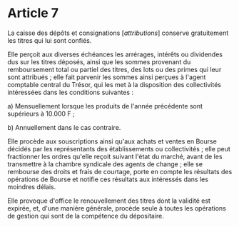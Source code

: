 # Article 7

La caisse des dépôts et consignations [*attributions*] conserve gratuitement les titres qui lui sont confiés.

Elle perçoit aux diverses échéances les arrérages, intérêts ou dividendes dus sur les titres déposés, ainsi que les sommes provenant du remboursement total ou partiel des titres, des lots ou des primes qui leur sont attribués ; elle fait parvenir les sommes ainsi perçues à l'agent comptable central du Trésor, qui les met à la disposition des collectivités intéressées dans les conditions suivantes :

a) Mensuellement lorsque les produits de l'année précédente sont supérieurs à 10.000 F ;

b) Annuellement dans le cas contraire.

Elle procède aux souscriptions ainsi qu'aux achats et ventes en Bourse décidés par les représentants des établissements ou collectivités ; elle peut fractionner les ordres qu'elle reçoit suivant l'état du marché, avant de les transmettre à la chambre syndicale des agents de change ; elle se rembourse des droits et frais de courtage, porte en compte les résultats des opérations de Bourse et notifie ces résultats aux intéressés dans les moindres délais.

Elle provoque d'office le renouvellement des titres dont la validité est expirée, et, d'une manière générale, procède seule à toutes les opérations de gestion qui sont de la compétence du dépositaire.
